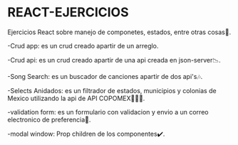 # REACT-EJERCICIOS
Ejercicios React sobre manejo de componetes, estados, entre otras cosas🤩.

-Crud app: es un crud creado apartir de un arreglo.

-Crud api: es un crud creado apartir de una api creada en json-server📉.

-Song Search: es un buscador de canciones apartir de dos api's🎶.

-Selects Anidados: es un filtrador de estados, municipios y colonias de Mexico utilizando la api de API COPOMEX📍🇲🇽.

-validation form: es un formulario con validacion y envio a un correo electronico de preferencia📩.

-modal window: Prop children de los componentes✔️.
